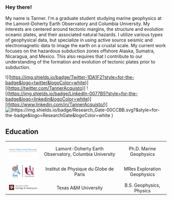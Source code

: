 ### Hey there!

My name is Tanner. I'm a graduate student studying marine geophysics at the Lamont-Doherty Earth Observatory and Columbia University. My interests are centered around tectonic margins, the structure and evolution oceanic plates, and their associated natural hazards. I utilize various types of geophysical data, but specialize in using active source seismic and electromagnetic data to image the earth on a crustal scale. My current work focuses on the hazardous subduction zones offshore Alaska, Sumatra, Nicaragua, and Mexico. This also requires that I contribute to our understanding of the formation and evolution of tectonic plates prior to subduction. 

![(https://img.shields.io/badge/Twitter-1DA1F2?style=for-the-badge&logo=twitter&logoColor=white)][(https://twitter.com/TannerAcquisto)]
![(https://img.shields.io/badge/LinkedIn-0077B5?style=for-the-badge&logo=linkedin&logoColor=white)][(https://www.linkedin.com/in/TannerAcquisto/)]
![(https://img.shields.io/badge/Research_Gate-00CCBB.svg?&style=for-the-badge&logo=ResearchGate&logoColor=white
)](https://www.researchgate.net/profile/Tanner-Acquisto)

## Education
| | | |
|:--:|:--:|:--:|
| <img width="200" src="./logos/ldeo_cu.jpg"></img> |Lamont-Doherty Earth Observatory, Columbia University | Ph.D. Marine Geophysics |
| <img width="200" src="./logos/ipgp_up.jpg"></img> |Institut de Physique du Globe de Paris | MRes Exploration Geophysics |
| <img width="200" src="./logos/tamu_geo.png"></img> |Texas A&M University |  B.S. Geophysics, Physics|
